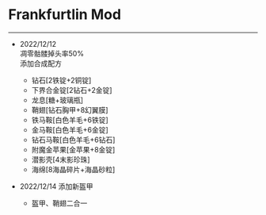 # Frankfurtlin Mod 

---

- 2022/12/12  
  凋零骷髅掉头率50%  
  添加合成配方
    - 钻石[2铁锭+2铜锭]
    - 下界合金锭[2钻石+2金锭]
    - 龙息[糖+玻璃瓶]
    - 鞘翅[钻石胸甲+8幻翼膜]
    - 铁马鞍[白色羊毛+6铁锭]
    - 金马鞍[白色羊毛+6金锭]
    - 钻石马鞍[白色羊毛+6钻石]
    - 附魔金苹果[金苹果+8金锭]
    - 潜影壳[4末影珍珠]
    - 海绵[8海晶碎片+海晶砂粒]

- 2022/12/14
  添加新盔甲  
    - 盔甲、鞘翅二合一